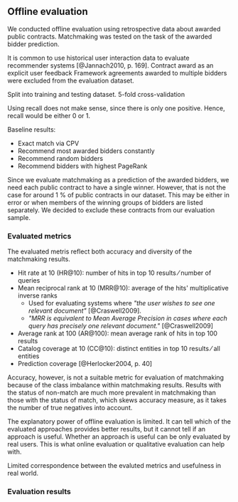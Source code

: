 ## Offline evaluation

<!--
### Implementation notes

* Start a new Clojure project `matchmaker-evaluation`.
* Evaluation accepts input in EDN with matchmaking results.
* Define a schema of the matchmaking results:
  * Rank: HR@k, MRR@k
  * CC@k (catalog coverage)
* Copy and paste evalution metrics from the original `matchmaker` project.
* Incanter visualizations
-->

We conducted offline evaluation using retrospective data about awarded public contracts.
Matchmaking was tested on the task of the awarded bidder prediction.

It is common to use historical user interaction data to evaluate recommender systems [@Jannach2010, p. 169].
Contract award as an explicit user feedback
Framework agreements awarded to multiple bidders were excluded from the evaluation dataset.

Split into training and testing dataset.
5-fold cross-validation
<!-- Should we split by time? For example, use 8 years (2006-2014) as training and 2 years (2015-2016) for testing? -->

Using recall does not make sense, since there is only one positive. Hence, recall would be either 0 or 1.
<!-- = unary rating -->

Baseline results:

* Exact match via CPV
* Recommend most awarded bidders constantly
* Recommend random bidders
* Recommend bidders with highest PageRank

Since we evaluate matchmaking as a prediction of the awarded bidders, we need each public contract to have a single winner.
However, that is not the case for around 1 % of public contracts in our dataset. 
This may be either in error or when members of the winning groups of bidders are listed separately.
We decided to exclude these contracts from our evaluation sample.

<!--
TODO: Refer to Maidel (2008) in the discussion of setting the weights of expanded concepts:
* V. Maidel, P. Shoval, B. Shapira, and M. Taieb-Maimon, Evaluation of an ontology- content based filtering method for a personalized newspaper, Proceedings of the 2008 ACM Conference on Recommender Systems (RecSys ’08) Lawsanne, Switzerland) (Pearl Pu, Derek Bridge, Bamshad Mobasher, and Francisco Ricci, eds.), ACM, 2008, pp. 91–98.
Additionally, Maidel (ibid.) showed that weighting concepts (e.g., by TF-IDF) does not have an impact.

Discuss internal validity of the proposed evaluation design:
*"Internal validity refers to the extent to which the effects observed are due to the controlled test conditions (e.g., the varying of a recommendation algorithm’s parameters) instead of differences in the set of participants   (predispositions) or uncontrolled/unknown external effects."* [@Jannach2010, p. 168]

Adverse selction is caused by asymmetric distribution of information.
Collusion: agreement between multiple parties to limit open competition.
Rival bidders cooperate for mutual benefit.
Cartels are explicit collusion agreements.
A close problem: monopoly
Bid rigging: artificial bids to make a bid more appealing.

We cannot assume that bidders who were awarded multiple contracts from the same contracting authority "proven" their quality. It may just be a case of clientelism.
Can we identify "bad" bidders? Do they exhibit certain patterns that we can recognize in the data?
(Perhaps we can use data from ÚOHS. However, Sbírka rozhodnutí by ÚOHS is not machine readable.)

The majority of the Czech public contracts actually used an open procedure.

There is a systemic bias in our ground truth, since we do not have explicit evaluations of the awarded bidders after finishing the contracts.
What we have is this: Similar contracs are usually awarded to these bidders.

Matchmaking can therefore serve only as pre-filtering.
The problem with filtering is that it potentially leaves relevant bidders behind, so that we cannot say that the bias will be dealt with by manual screening of the matches.

Since learning from contracts awarded in the past is the fundamental part of our machine learning approach, the key question is this: Is the bias severe enough to make it better to avoid learning from past contracts?

Nevertheless, how can matchmaking work without learning from the awarded contracts? Can it only employ similarity-based retrieval?

There are several ways we attempted to ammeliorate the biases in our ground truth:

* We experimented with discounting contract awards by the zIndex scores of their contracting authorities.
  However, this is a blunt tool, since it applies across the board for all contracts by a contracting authority.
  Within large contracting authorities each contract may be administered by different civil servant.
  Moreover, the people involved in public procurement of a contracting authority change over time.
* We experimented with limiting contracts awards to those awarded in open procedures.
  An intuition motivating this experiment is that a contract awarded in an open procedure enables fairer competition and thus avoid some risks of adverse selection.
  However, a likely outcome of these corrective measures is performance loss in the evaluation via retrospective data.
  This can be described as underfitting, while learning from all contract awards overfits, so that it includes the negative effects in public procurement too.
* An alternative option is to restrict contract awards to learn from by their award criteria.
  It seems that the simplistic criterion of lowest price is fair, but, due to bidder collusion the lowest price may be intentionally inflated by fake bids.
  Other, more complex award criteria leave more room for deliberation of contracting authorities.
  As such, they can be made less transparent.
-->

### Evaluated metrics

The evaluated metris reflect both accuracy and diversity of the matchmaking results.

* Hit rate at 10 (HR@10): number of hits in top 10 results ⁄ number of queries
  <!-- More commonly named HitRatio -->
* Mean reciprocal rank at 10 (MRR@10): average of the hits' multiplicative inverse ranks
  * Used for evaluating systems where *"the user wishes to see one relevant document"* [@Craswell2009].
  * *"MRR is equivalent to Mean Average Precision in cases where each query has precisely one relevant document."* [@Craswell2009]
* Average rank at 100 (AR@100): mean average rank of hits in top 100 results
* Catalog coverage at 10 (CC@10): distinct entities in top 10 results ⁄ all entities
* Prediction coverage [@Herlocker2004, p. 40]

<!--
Why did we drop Mean Reciprocal Rank (MRR)?

Diversity of results is often low in case-based recommenders based on similarity-based retrieval.
There are several strategies to mitigate this issue:
- Bounded greedy selection: minimizes total similarity in the result set, while maximizing total similarity of the result set to the query.
-->

<!--
http://videolectures.net/eswc2014_di_noia_linked/?q=di%20noia
The task 2 of the challenge used F1-measure @ top 5.
The evaluation of task 3 on diversity is evaluated using intra-list diversity (ILD) with only dcterms:subject and dbo:author. We can also restrict the ILD to few properties (or property paths).
-->

Accuracy, however, is not a suitable metric for evaluation of matchmaking because of the class imbalance within matchmaking results. <!-- [@Christen2012] -->
Results with the status of non-match are much more prevalent in matchmaking than those with the status of match, which skews accuracy measure, as it takes the number of true negatives into account.

<!--
User coverage: a share of bidders for which the system is able of recommending contracts.
Use a more content-based approach (leveraging data from ARES) for cold-start users (i.e. those without an awarded contract)?
Alternative solutions:
* Users may subscribe to recommendations for other users. For example, they may be asked to list their competitors, who were awarded public contracts, and be subscribed to their recommendations.
* Ask users to rate a sample of public contracts either as relevant or irrelevant. The sample must be chosen in order to maximize the insight learnt from the rating, e.g., the sample should be generated dynamically to increase its overall diversity.
-->

The explanatory power of offline evaluation is limited.
It can tell which of the evaluated approaches provides better results, but it cannot tell if an approach is useful.
Whether an approach is useful can be only evaluated by real users.
This is what online evaluation or qualitative evaluation can help with.

Limited correspondence between the evaluted metrics and usefulness in real world.

### Evaluation results

<!--
Evaluate statistical significance using Wilcoxon signed-rank test.
-->
